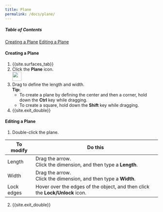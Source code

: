 ```yaml
---
title: Plane
permalink: /docs/plane/
---
```


##### Table of Contents
[Creating a Plane](#create)
[Editing a Plane](#edit)

<a name="create"/>

#### Creating a Plane

<link rel="stylesheet" href="https://cdnjs.cloudflare.com/ajax/libs/font-awesome/4.7.0/css/font-awesome.min.css">

1. {{site.surfaces_tab}}
2. Click the **Plane** icon.<br><img src="https://documentationdemo.github.io/img/ribbonPrimitiveSphere-80@2x.png" width="30" height="30" />
3. Drag to define the length and width.<br><i class="fa fa-info-circle"></i> **Tip:**
   - To create a plane by defining the center and then a corner, hold down the **Ctrl** key while dragging.
   - To create a square, hold down the **Shift** key while dragging.
4. {{site.exit_double}}

<a name="edit"/>

#### Editing a Plane

1. Double-click the plane.

To modify | Do this
--- | ---
Length | Drag the arrow.<br>Click the dimension, and then type a **Length**.
Width | Drag the arrow.<br>Click the dimension, and then type a **Width**.
Lock edges | Hover over the edges of the object, and then click the **Lock/Unlock** icon.

2. {{site.exit_double}}
